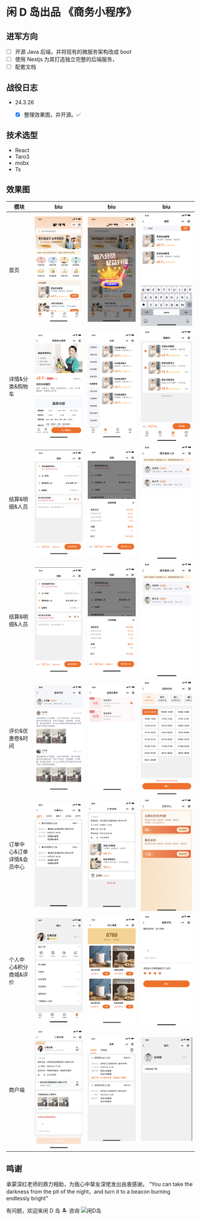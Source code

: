 # 闲 D 岛出品 《商务小程序》

## 进军方向

-   [ ] 开源 Java 后端，并将现有的微服务架构改成 boot
-   [ ] 使用 Nestjs 为其打造独立完整的后端服务，
-   [ ] 配套文档

## 战役日志

-   24.3.26
    -   [x] 整理效果图，并开源。✅




## 技术选型

-   React
-   Taro3
-   mobx
-   Ts

## 效果图

| 模块                       | biu                          | biu                             | biu                            |
| -------------------------- | ---------------------------- | ------------------------------- | ------------------------------ |
| 首页                       | ![首页](/.image/home/1.png)  | ![活动通知](/.image/home/2.png) | ![搜索](.image/home/3.png)     |
| 详情&分类&购物车           | ![详情](/.image/home/4.png)  | ![分类](/.image/home/5.png)     | ![购物车](/.image/home/6.png)  |
| 结算&明细&人员             | ![详情](/.image/home/7.png)  | ![分类](/.image/home/8.png)     | ![购物车](/.image/home/9.png)  |
| 结算&明细&人员             | ![详情](/.image/home/7.png)  | ![分类](/.image/home/8.png)     | ![购物车](/.image/home/9.png)  |
| 评价&优惠卷&时间           | ![详情](/.image/home/10.png) | ![分类](/.image/home/11.png)    | ![购物车](/.image/home/12.png) |
| 订单中心&订单详情&会员中心 | ![详情](/.image/home/13.png) | ![分类](/.image/home/14.png)    | ![购物车](/.image/home/15.png) |
| 个人中心&积分商城&评价     | ![详情](/.image/home/16.png) | ![分类](/.image/home/17.png)    | ![购物车](/.image/home/18.png) |
| 商户端                     | ![详情](/.image/home/19.png) | ![分类](/.image/home/20.png)    | ![购物车](/.image/home/21.png) |


## 鸣谢
承蒙深红老师的鼎力相助，为我心中挚友深佬发出由衷感谢。
“You can take the darkness from the pit of the night，and turn it to a beacon burning endlessly bright”

有问题，欢迎来闲 D 岛 🏝️ 咨询
![闲D岛](https://qiniu.moderate.run/IMG_4020.JPG)
